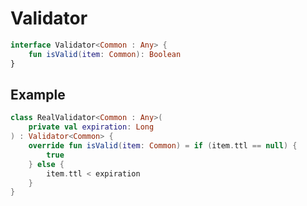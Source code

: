 # Validator

```kotlin
interface Validator<Common : Any> {
    fun isValid(item: Common): Boolean
}
```

## Example

```kotlin
class RealValidator<Common : Any>(
    private val expiration: Long
) : Validator<Common> {
    override fun isValid(item: Common) = if (item.ttl == null) {
        true
    } else {
        item.ttl < expiration
    }
} 
```